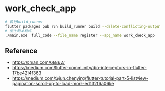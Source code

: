 # work_check_app
```bash
# 執行build_runner
flutter packages pub run build_runner build --delete-conflicting-outputs
# 產生範本程式
./main.exe  full_code --file_name register --app_name work_check_app    
```
## Reference
- https://briian.com/68862/
- https://medium.com/flutter-community/dio-interceptors-in-flutter-17be4214f363
- https://medium.com/@jun.chenying/flutter-tutorial-part-5-listview-pagination-scroll-up-to-load-more-ed132f6a06be
